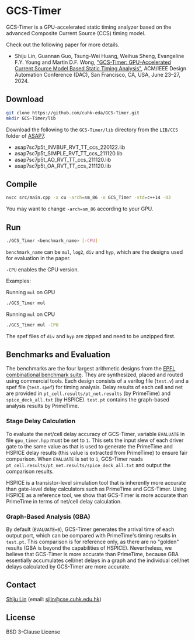 # GCS-Timer

GCS-Timer is a GPU-accelerated static timing analyzer based on the advanced Composite Current Source (CCS) timing model. 

Check out the following paper for more details.

* Shiju Lin, Guannan Guo, Tsung-Wei Huang, Weihua Sheng, Evangeline F.Y. Young and Martin D.F. Wong, ["GCS-Timer: GPU-Accelerated Current Source Model Based Static Timing Analysis"](https://shijulin.github.io/files/430_Camera_Ready_Paper.pdf), ACM/IEEE Design Automation Conference (DAC), San Francisco, CA, USA, June 23–27, 2024.

## Download
```bash
git clone https://github.com/cuhk-eda/GCS-Timer.git
mkdir GCS-Timer/lib
```
Download the following to the `GCS-Timer/lib` directory from the `LIB/CCS` folder of [ASAP7](https://github.com/The-OpenROAD-Project/asap7sc7p5t_28).
* asap7sc7p5t_INVBUF_RVT_TT_ccs_220122.lib
* asap7sc7p5t_SIMPLE_RVT_TT_ccs_211120.lib
* asap7sc7p5t_AO_RVT_TT_ccs_211120.lib
* asap7sc7p5t_OA_RVT_TT_ccs_211120.lib

## Compile
```bash
nvcc src/main.cpp -x cu -arch=sm_86 -o GCS_Timer -std=c++14 -O3
```
You may want to change `-arch=sm_86` according to your GPU.

## Run
```bash
./GCS_Timer <benchmark_name> [-CPU]
```
`benchmark_name` can be `mul`, `log2`, `div` and `hyp`, which are the designs used for evaluation in the paper.

`-CPU` enables the CPU version.

Examples:

Running `mul` on GPU

```bash
./GCS_Timer mul
```

Running `mul` on CPU

```bash
./GCS_Timer mul -CPU
```

The spef files of `div` and `hyp` are zipped and need to be unzipped first.

## Benchmarks and Evaluation

The benchmarks are the four largest arithmetic designs from the [EPFL combinational benchmark suite](https://www.epfl.ch/labs/lsi/page-102566-en-html/benchmarks/). They are synthesized, placed and routed using commercial tools. Each design consists of a verilog file (`test.v`) and a spef file (`test.spef`) for timing analysis. Delay results of each cell and net are provided in `pt_cell.results/pt_net.results` (by PrimeTime) and `spice_deck_all.txt` (by HSPICE). `test.pt` contains the graph-based analysis results by PrimeTime.

### Stage Delay Calculation
To evaluate the net/cell delay accuracy of GCS-Timer, variable `EVALUATE` in file `gpu_timer.hpp` must be set to `1`. This sets the input slew of each driver gate to the same value as that is used to generate the PrimeTime and HSPICE delay results (this value is extracted from PrimeTime) to ensure fair comparison. When `EVALUATE` is set to `1`, GCS-Timer reads `pt_cell.results/pt_net.results/spice_deck_all.txt` and output the comparison results.

HSPICE is a transistor-level simulation tool that is inherently more accurate than gate-level delay calculators such as PrimeTime and GCS-Timer. Using HSPICE as a reference tool, we show that GCS-Timer is more accurate than PrimeTime in terms of net/cell delay calculation.

### Graph-Based Analysis (GBA)
By default (`EVALUATE=0`), GCS-Timer generates the arrival time of each output port, which can be compared with PrimeTime's timing results in `test.pt`. This comparison is for reference only, as there are no "golden" results (GBA is beyond the capabilities of HSPICE). Nevertheless, we believe that GCS-Timer is more accurate than PrimeTime, because GBA essentially accumulates cell/net delays in a graph and the individual cell/net delays calculated by GCS-Timer are more accurate.

## Contact
[Shiju Lin](https://shijulin.github.io/) (email: sjlin@cse.cuhk.edu.hk)

## License
BSD 3-Clause License
